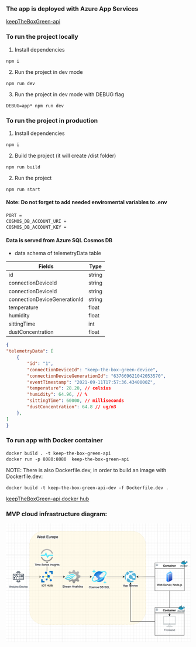 ### The app is deployed with Azure App Services 

[keepTheBoxGreen-api](https://keeptheboxgreen-api.azurewebsites.net/)
### To run the project locally

1. Install dependencies

```
npm i
```

2. Run the project in dev mode

```
npm run dev
```

3. Run the project in dev mode with DEBUG flag

```
DEBUG=app* npm run dev
```

### To run the project in production

1. Install dependencies
```
npm i
```
2. Build the project (it will create /dist folder)
```
npm run build
```

2. Run the project
```
npm run start
```


#### Note: Do not forget to add needed enviromental variables to .env

```
PORT =
COSMOS_DB_ACCOUNT_URI =
COSMOS_DB_ACCOUNT_KEY =
```

#### Data is served from Azure SQL Cosmos DB

* data schema of telemetryData table

| Fields            | Type |
| ----------- | ----------- |
| id      | string             |
| connectionDeviceId   | string        |
| connectionDeviceId   | string        |
| connectionDeviceGenerationId   | string        |
| temperature   | float        |
| humidity   | float        |
| sittingTime   | int        |
| dustConcentration   | float        | 

```json
{
"telemetryData": [
    {
        "id": "1",
        "connectionDeviceId": "keep-the-box-green-device",
        "connectionDeviceGenerationId": "637669621042053570",
        "eventTimestamp": "2021-09-11T17:57:36.4340000Z",
        "temperature": 28.20, // celsius
        "humidity": 64.96, // %
        "sittingTime": 60000, // milliseconds
        "dustConcentration": 64.8 // ug/m3
    },
]
}
```

### To run app with Docker container
```
docker build . -t keep-the-box-green-api
docker run -p 8080:8080  keep-the-box-green-api
```

NOTE: There is also Dockerfile.dev, in order to build an image with Dockerfile.dev:

```
docker build -t keep-the-box-green-api-dev -f Dockerfile.dev .
```
[keepTheBoxGreen-api docker hub](https://hub.docker.com/repository/docker/irinabaeva/keeptheboxgreen-api-docker)

### MVP cloud infrastructure diagram:

![diagram](assets/schema.png "")